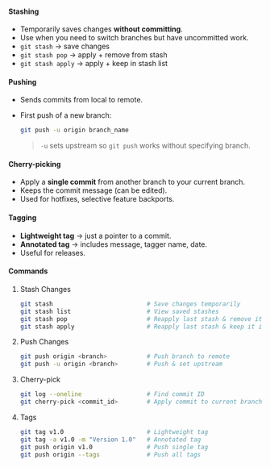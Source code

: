 #### **Stashing**
- Temporarily saves changes **without committing**.
- Use when you need to switch branches but have uncommitted work.
- `git stash` → save changes
- `git stash pop` → apply + remove from stash
- `git stash apply` → apply + keep in stash list
#### **Pushing**
- Sends commits from local to remote.
- First push of a new branch:

	```bash
	git push -u origin branch_name
	```
    >`-u` sets upstream so `git push` works without specifying branch.
#### **Cherry-picking**

- Apply a **single commit** from another branch to your current branch.
- Keeps the commit message (can be edited).
- Used for hotfixes, selective feature backports.
#### **Tagging**
- **Lightweight tag** → just a pointer to a commit.
- **Annotated tag** → includes message, tagger name, date.
- Useful for releases.
#### **Commands**
1. Stash Changes
	```bash
	git stash                          # Save changes temporarily
	git stash list                     # View saved stashes
	git stash pop                      # Reapply last stash & remove it
	git stash apply                    # Reapply last stash & keep it in list
	```
2. Push Changes
	```bash
	git push origin <branch>           # Push branch to remote
	git push -u origin <branch>        # Push & set upstream
	```
3. Cherry-pick
	```bash
	git log --oneline                  # Find commit ID
	git cherry-pick <commit_id>        # Apply commit to current branch
	```
4. Tags
	```bash
	git tag v1.0                       # Lightweight tag
	git tag -a v1.0 -m "Version 1.0"   # Annotated tag
	git push origin v1.0               # Push single tag
	git push origin --tags             # Push all tags
	```
